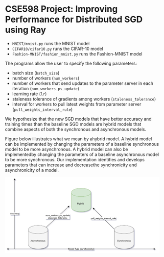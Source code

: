 # CSE598 Project: Improving Performance for Distributed SGD using Ray

- `MNIST/mnist.py` runs the MNIST model
- `CIFAR10/cifar10.py` runs the CIFAR-10 model
- `Fashion-MNIST/fashion_mnist.py` runs the Fashion-MNIST model

The programs allow the user to specify the following parameters:
- batch size (`batch_size`)
- number of workers (`num_workers`)
- number of workers that send updates to the parameter server in each iteration
  (`num_workers_ps_update`)
- learning rate (`lr`)
- staleness tolerance of gradients among workers (`staleness_tolerance`)
- interval for workers to pull latest weights from parameter server
  (`pull_weights_interval_rule`)

We hypothesize that the new SGD models that have better accuracy and training times than the baseline SGD models are hybrid models that combine aspects of both the synchronous and asynchronous models.  

Figure below illustrates what we mean by ahybrid model. A  hybrid  model  can  be  implemented  by  changing  the  parameters  of  a  baseline synchronous model to be more asynchronous. A hybrid model can also be implementedby changing the parameters of a baseline asynchronous model to be more synchronous. Our implementation identifies and develops parameters that can increase and decreasethe synchronicity and asynchronicity of a model.

![Overall Architecture](/images/hybrid_architecture.jpg)
